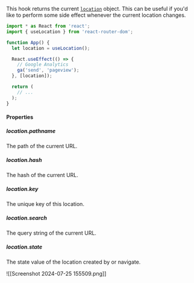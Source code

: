This hook returns the current [`location`](https://reactrouter.com/en/main/utils/location) object. This can be useful if you'd like to perform some side effect whenever the current location changes.

```js
import * as React from 'react';
import { useLocation } from 'react-router-dom';

function App() {
  let location = useLocation();

  React.useEffect(() => {
    // Google Analytics
    ga('send', 'pageview');
  }, [location]);

  return (
    // ...
  );
}
```

#### Properties

##### location.pathname
The path of the current URL.
##### location.hash
The hash of the current URL.
##### location.key
The unique key of this location.
##### location.search
The query string of the current URL.
##### location.state
The state value of the location created by <Link state> or navigate.

![[Screenshot 2024-07-25 155509.png]]